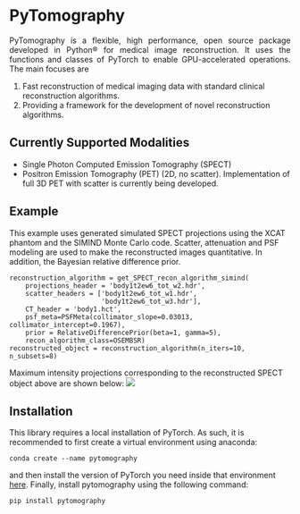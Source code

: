 # PyTomography

<p style='text-align: justify;'>
PyTomography is a flexible, high performance, open source package developed in Python&reg for medical image reconstruction. It uses the functions and classes of PyTorch to enable GPU-accelerated operations. The main focuses are

1.  Fast reconstruction of medical imaging data with standard clinical reconstruction algorithms. 
2.  Providing a framework for the development of novel reconstruction algorithms.

## Currently Supported Modalities
* Single Photon Computed Emission Tomography (SPECT)
* Positron Emission Tomography (PET) (2D, no scatter). Implementation of full 3D PET with scatter is currently being developed.

## Example
This example uses generated simulated SPECT projections using the XCAT phantom and the SIMIND Monte Carlo code. Scatter, attenuation and PSF modeling are used to make the reconstructed images quantitative. In addition, the Bayesian relative difference prior.

```
reconstruction_algorithm = get_SPECT_recon_algorithm_simind(
    projections_header = 'body1t2ew6_tot_w2.hdr',
    scatter_headers = ['body1t2ew6_tot_w1.hdr',
                       'body1t2ew6_tot_w3.hdr'],
    CT_header = 'body1.hct',
    psf_meta=PSFMeta(collimator_slope=0.03013, collimator_intercept=0.1967),
    prior = RelativeDifferencePrior(beta=1, gamma=5),
    recon_algorithm_class=OSEMBSR)
reconstructed_object = reconstruction_algorithm(n_iters=10, n_subsets=8)                 
```

Maximum intensity projections corresponding to the reconstructed SPECT object above are shown below:
![](images/sample_MIPa.png)

## Installation

This library requires a local installation of PyTorch. As such, it is recommended to first create a virtual environment using anaconda:

```
conda create --name pytomography
```

and then install the version of PyTorch you need inside that environment [here](https://pytorch.org/get-started/locally/). Finally, install pytomography using the following command:

```
pip install pytomography
```

